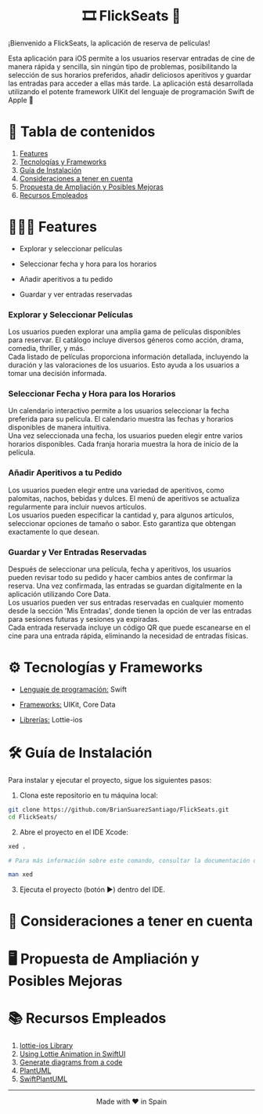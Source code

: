 

<h1 align="center">🎞️ FlickSeats 🍿</h1>


¡Bienvenido a FlickSeats, la aplicación de reserva de películas!

Esta aplicación para iOS permite a los usuarios reservar entradas de cine de manera rápida y sencilla, sin ningún tipo de problemas, posibilitando la selección de sus horarios
preferidos, añadir deliciosos aperitivos y guardar las entradas para acceder a ellas más tarde. La aplicación está desarrollada utilizando el potente framework UIKit del lenguaje
de programación Swift de Apple 


# 📖 Tabla de contenidos

1. [Features](#Features)
2. [Tecnologías y Frameworks](#Tecnologías-y-Frameworks)
3. [Guía de Instalación](#Guía-de-Instalación)
4. [Consideraciones a tener en cuenta](#Consideraciones-a-tener-en-cuenta)
5. [Propuesta de Ampliación y Posibles Mejoras](#Propuesta-de-Ampliación-y-Posibles-Mejoras)
6. [Recursos Empleados](#Recursos-Empleados)


# 👨🏻‍💻 Features <a name="Features"></a>

- Explorar y seleccionar películas

- Seleccionar fecha y hora para los horarios

- Añadir aperitivos a tu pedido

- Guardar y ver entradas reservadas

### Explorar y Seleccionar Películas

Los usuarios pueden explorar una amplia gama de películas disponibles para reservar. El catálogo incluye diversos géneros como acción, drama, comedia, thriller, y más.  
Cada listado de películas proporciona información detallada, incluyendo la duración y las valoraciones de los usuarios. Esto ayuda a los usuarios a tomar una decisión informada.

### Seleccionar Fecha y Hora para los Horarios

Un calendario interactivo permite a los usuarios seleccionar la fecha preferida para su película. El calendario muestra las fechas y horarios disponibles de manera intuitiva.  
Una vez seleccionada una fecha, los usuarios pueden elegir entre varios horarios disponibles. Cada franja horaria muestra la hora de inicio de la película.

### Añadir Aperitivos a tu Pedido

Los usuarios pueden elegir entre una variedad de aperitivos, como palomitas, nachos, bebidas y dulces. El menú de aperitivos se actualiza regularmente para incluir nuevos artículos.  
Los usuarios pueden especificar la cantidad y, para algunos artículos, seleccionar opciones de tamaño o sabor. Esto garantiza que obtengan exactamente lo que desean.

### Guardar y Ver Entradas Reservadas

Después de seleccionar una película, fecha y aperitivos, los usuarios pueden revisar todo su pedido y hacer cambios antes de confirmar la reserva. Una vez confirmada, las entradas se guardan digitalmente en la aplicación utilizando Core Data.  
Los usuarios pueden ver sus entradas reservadas en cualquier momento desde la sección 'Mis Entradas', donde tienen la opción de ver las entradas para sesiones futuras y sesiones ya expiradas.  
Cada entrada reservada incluye un código QR que puede escanearse en el cine para una entrada rápida, eliminando la necesidad de entradas físicas.

# ⚙️ Tecnologías y Frameworks <a name="Tecnologías-y-Frameworks"></a>

- <u>Lenguaje de programación:</u> Swift

- <u>Frameworks:</u> UIKit, Core Data

- <u>Librerías:</u> Lottie-ios 
 
# 🛠 Guía de Instalación <a name="Guía-de-Instalación"></a>

Para instalar y ejecutar el proyecto, sigue los siguientes pasos:

1. Clona este repositorio en tu máquina local:

```bash
git clone https://github.com/BrianSuarezSantiago/FlickSeats.git
cd FlickSeats/
```

2. Abre el proyecto en el IDE Xcode:

```bash
xed .

# Para más información sobre este comando, consultar la documentación oficial:

man xed
```

3. Ejecuta el proyecto (botón ▶️) dentro del IDE.

# 👀 Consideraciones a tener en cuenta <a name="Consideraciones-a-tener-en-cuenta"></a>

# 🖥️ Propuesta de Ampliación y Posibles Mejoras <a name="Propuesta-de-Ampliación-y-Posibles-Mejoras"></a>

# 📚 Recursos Empleados <a name="Recursos-Empleados"></a>

1. [lottie-ios Library](https://github.com/airbnb/lottie-ios)
2. [Using Lottie Animation in SwiftUI](https://medium.com/@abdulkarimkhaan/using-lottie-animation-in-swiftui-lottie-animation-swiftui-60c5c4a0431b)
3. [Generate diagrams from a code](https://stackoverflow.com/questions/55800701/is-there-a-way-to-generate-diagrams-from-a-code-in-github)
4. [PlantUML](https://plantuml.com)
5. [SwiftPlantUML](https://github.com/MarcoEidinger/SwiftPlantUML)

<hr>
<p align="center">
Made with ♥️ in Spain
</p>
